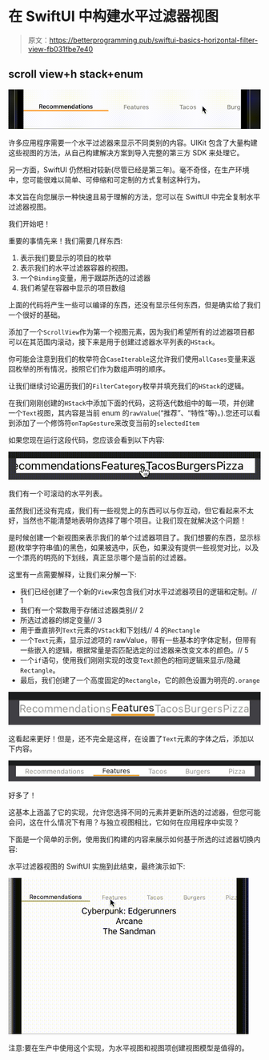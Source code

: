 # 在 SwiftUI 中构建水平过滤器视图

> 原文：<https://betterprogramming.pub/swiftui-basics-horizontal-filter-view-fb031fbe7e40>

## scroll view+h stack+enum

![](img/f7c937d055173a16edc9808622c3bc46.png)

许多应用程序需要一个水平过滤器来显示不同类别的内容。UIKit 包含了大量构建这些视图的方法，从自己构建解决方案到导入完整的第三方 SDK 来处理它。

另一方面，SwiftUI 仍然相对较新(尽管已经是第三年)。毫不奇怪，在生产环境中，您可能很难以简单、可伸缩和可定制的方式复制这种行为。

本文旨在向您展示一种快速且易于理解的方法，您可以在 SwiftUI 中完全复制水平过滤器视图。

我们开始吧！

重要的事情先来！我们需要几样东西:

1.  表示我们要显示的项目的枚举
2.  表示我们的水平过滤器容器的视图。
3.  一个`Binding`变量，用于跟踪所选的过滤器
4.  我们希望在容器中显示的项目数组

上面的代码将产生一些可以编译的东西，还没有显示任何东西，但是确实给了我们一个很好的基础。

添加了一个`ScrollView`作为第一个视图元素，因为我们希望所有的过滤器项目都可以在其范围内滚动，接下来是用于创建过滤器水平列表的`HStack`。

你可能会注意到我们的枚举符合`CaseIterable`这允许我们使用`allCases`变量来返回枚举的所有情况，按照它们作为数组声明的顺序。

让我们继续讨论遍历我们的`FilterCategory`枚举并填充我们的`HStack`的逻辑。

在我们刚刚创建的`HStack`中添加下面的代码，这将迭代数组中的每一项，并创建一个`Text`视图，其内容是当前 enum 的`rawValue`(“推荐”、“特性”等)。).您还可以看到添加了一个修饰符`onTapGesture`来改变当前的`selectedItem`

如果您现在运行这段代码，您应该会看到以下内容:

![](img/b50802a39e048c01646654c0d1b31b99.png)

我们有一个可滚动的水平列表。

虽然我们还没有完成，我们有一些视觉上的东西可以与你互动，但它看起来不太好，当然也不能清楚地表明你选择了哪个项目。让我们现在就解决这个问题！

是时候创建一个新视图来表示我们的单个过滤器项目了。我们想要的东西，显示标题(枚举字符串值)的黑色，如果被选中，灰色，如果没有提供一些视觉对比，以及一个漂亮的明亮的下划线，真正显示哪个是当前的过滤器。

这里有一点需要解释，让我们来分解一下:

*   我们已经创建了一个新的`View`来包含我们对水平过滤器项目的逻辑和定制。// 1
*   我们有一个常数用于存储过滤器类别// 2
*   所选过滤器的绑定变量// 3
*   用于垂直排列`Text`元素的`VStack`和下划线// 4 的`Rectangle`
*   一个`Text`元素，显示过滤项的 rawValue，带有一些基本的字体定制，但带有一些嵌入的逻辑，根据常量是否匹配选定的过滤器来改变文本的颜色。// 5
*   一个`if`语句，使用我们刚刚实现的改变`Text`颜色的相同逻辑来显示/隐藏`Rectangle`。
*   最后，我们创建了一个高度固定的`Rectangle`，它的颜色设置为明亮的`.orange`

![](img/63e0b8757a663024b8d11f389f137f7a.png)

这看起来更好！但是，还不完全是这样，在设置了`Text`元素的字体之后，添加以下内容。

![](img/67a157c560937560b52809abd2e757b4.png)

好多了！

这基本上涵盖了它的实现，允许您选择不同的元素并更新所选的过滤器，但您可能会问，这在什么情况下有用？与独立视图相比，它如何在应用程序中实现？

下面是一个简单的示例，使用我们构建的内容来展示如何基于所选的过滤器切换内容:

水平过滤器视图的 SwiftUI 实施到此结束，最终演示如下:

![](img/304702abbea7a294596a12aa456bf52f.png)

注意:要在生产中使用这个实现，为水平视图和视图项创建视图模型是值得的。